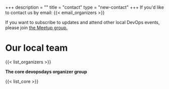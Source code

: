 +++
description = ""
title = "contact"
type = "new-contact"
+++
If you'd like to contact us by email: {{< email_organizers >}}

If you want to subscribe to updates and attend other local DevOps events, please join <a href="https://www.meetup.com/DevOps-Kansas-City/">the Meetup group.</a>

# **Our local team**

{{< list_organizers >}}

**The core devopsdays organizer group**

{{< list_core >}}